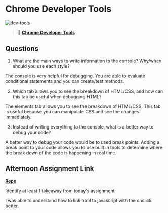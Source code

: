 # Chrome Developer Tools

![dev-tools](https://bcw.blob.core.windows.net/public/img/lesson-images/4571780153354770)

> **📖 [Chrome Developer Tools](https://codeworksacademy.com/fs-student-guide/resources/wk2/03-Chrome-Dev-Tools)**

## Questions

1. What are the main ways to write information to the console? Why/when should you use each style?

The console is very helpful for debugging. You are able to evaluate conditional statements and you can create/test methods. 

2. Which tab allows you to see the breakdown of HTML/CSS, and how can this tab be useful when debugging HTML?

The elements tab allows you to see the breakdown of HTML/CSS. This tab is useful because you can manipulate CSS and see the changes immediately.

3. Instead of writing everything to the console, what is a better way to debug your code?

A better way to debug your code would be to used break points. Adding a break point to your code allows you to use built in tools to determine where the break down of the code is happening in real time.

## Afternoon Assignment Link

**[Repo](https://github.com/JackelinRodriguez/week2-lab3)**

Identify at least 1 takeaway from today's assignment

I was able to understand how to link html to javascript with the onclick better.
